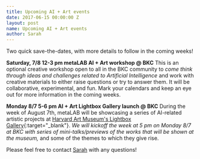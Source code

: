 ```yaml
---
title: Upcoming AI + Art events
date: 2017-06-15 00:00:00 Z
layout: post
name: Upcoming AI + Art events
author: Sarah
---
```


Two quick save-the-dates, with more details to follow in the coming weeks!

**Saturday, 7/8 12-3 pm
metaLAB AI + Art workshop @ BKC**
This is an optional creative workshop open to all in the BKC community to *come think through ideas and challenges related to Artificial Intelligence* and work with creative materials to either raise questions or try to answer them. It will be collaborative, experimental, and fun. Mark your calendars and keep an eye out for more information in the coming weeks.


**Monday 8/7 5-6 pm
AI + Art Lightbox Gallery launch @ BKC**
During the week of August 7th, metaLAB will be showcasing a series of AI-related artistic projects at [Harvard Art Museum's Lightbox Gallery](http://apps.harvardartmuseums.org/lightbox/index_info.html){:target="_blank"}. *We will kickoff the week at 5 pm on Monday 8/7 at BKC with series of mini-talks/previews of the works that will be shown at the museum,* and some of the themes to which they give rise.


Please feel free to contact [Sarah](mailto:snewman@metalab.harvard.edu) with any questions!